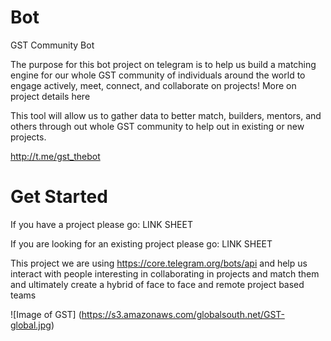 # Bot
GST Community Bot

The purpose for this bot project on telegram is to help us build a matching engine for our whole GST community of individuals around the world to engage actively, meet, connect, and collaborate on projects! More on project details here

This tool will allow us to gather data to better match, builders, mentors, and others through out whole GST community to help out in existing or new projects.

http://t.me/gst_thebot 

# Get Started
If you have a project please go:
LINK SHEET

If you are looking for an existing project please go:
LINK SHEET

This project we are using https://core.telegram.org/bots/api
and help us interact with people interesting in collaborating in projects and match them and ultimately create a hybrid of face to face and remote project based teams


![Image of GST]
(https://s3.amazonaws.com/globalsouth.net/GST-global.jpg)

